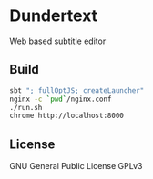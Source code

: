 Dundertext
==========

Web based subtitle editor

Build
-----

```bash
sbt "; fullOptJS; createLauncher"
nginx -c `pwd`/nginx.conf
./run.sh
chrome http://localhost:8000
```

License
-------
GNU General Public License GPLv3
